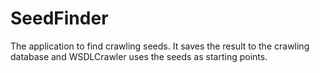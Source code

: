 SeedFinder
==========

The application to find crawling seeds. It saves the result to the crawling database and WSDLCrawler uses the seeds as starting points.
